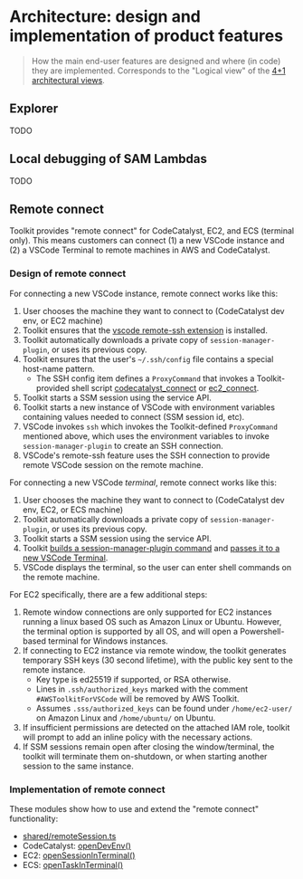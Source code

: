 # Architecture: design and implementation of product features

> How the main end-user features are designed and where (in code) they are implemented.
> Corresponds to the "Logical view" of the [4+1 architectural views](https://en.wikipedia.org/wiki/4%2B1_architectural_view_model).

## Explorer

TODO

## Local debugging of SAM Lambdas

TODO

## Remote connect

Toolkit provides "remote connect" for CodeCatalyst, EC2, and ECS (terminal only). This means
customers can connect (1) a new VSCode instance and (2) a VSCode Terminal to remote machines in AWS
and CodeCatalyst.

### Design of remote connect

For connecting a new VSCode instance, remote connect works like this:

1. User chooses the machine they want to connect to (CodeCatalyst dev env, or EC2 machine)
1. Toolkit ensures that the [vscode remote-ssh extension](https://code.visualstudio.com/docs/remote/ssh) is installed.
1. Toolkit automatically downloads a private copy of `session-manager-plugin`, or uses its previous copy.
1. Toolkit ensures that the user's `~/.ssh/config` file contains a special host-name pattern.
    - The SSH config item defines a `ProxyCommand` that invokes a Toolkit-provided shell script [codecatalyst_connect](/packages/core/resources/codecatalyst_connect) or [ec2_connect](/packages/core/resources/ec2_connect).
1. Toolkit starts a SSM session using the service API.
1. Toolkit starts a new instance of VSCode with environment variables containing values needed to connect (SSM session id, etc).
1. VSCode invokes `ssh` which invokes the Toolkit-defined `ProxyCommand` mentioned above, which uses the environment variables to invoke `session-manager-plugin` to create an SSH connection.
1. VSCode's remote-ssh feature uses the SSH connection to provide remote VSCode session on the remote machine.

For connecting a new VSCode _terminal_, remote connect works like this:

1. User chooses the machine they want to connect to (CodeCatalyst dev env, EC2, or ECS machine)
1. Toolkit automatically downloads a private copy of `session-manager-plugin`, or uses its previous copy.
1. Toolkit starts a SSM session using the service API.
1. Toolkit [builds a session-manager-plugin command](https://github.com/aws/aws-toolkit-vscode/blob/c77fc076fd0ed837d077bc0318716b711a2854c8/packages/core/src/ecs/util.ts#L92-L104) and [passes it to a new VSCode Terminal](https://github.com/aws/aws-toolkit-vscode/blob/c77fc076fd0ed837d077bc0318716b711a2854c8/packages/core/src/ecs/commands.ts#L141-L147).
1. VSCode displays the terminal, so the user can enter shell commands on the remote machine.

For EC2 specifically, there are a few additional steps:

1. Remote window connections are only supported for EC2 instances running a linux based OS such as Amazon Linux or Ubuntu. However, the terminal option is supported by all OS, and will open a Powershell-based terminal for Windows instances.
1. If connecting to EC2 instance via remote window, the toolkit generates temporary SSH keys (30 second lifetime), with the public key sent to the remote instance.
    - Key type is ed25519 if supported, or RSA otherwise.
    - Lines in `.ssh/authorized_keys` marked with the comment `#AWSToolkitForVSCode` will be removed by AWS Toolkit.
    - Assumes `.sss/authorized_keys` can be found under `/home/ec2-user/` on Amazon Linux and `/home/ubuntu/` on Ubuntu.
1. If insufficient permissions are detected on the attached IAM role, toolkit will prompt to add an inline policy with the necessary actions.
1. If SSM sessions remain open after closing the window/terminal, the toolkit will terminate them on-shutdown, or when starting another session to the same instance.

### Implementation of remote connect

These modules show how to use and extend the "remote connect" functionality:

-   [shared/remoteSession.ts](/packages/core/src/shared/remoteSession.ts)
-   CodeCatalyst: [openDevEnv()](https://github.com/aws/aws-toolkit-vscode/blob/c77fc076fd0ed837d077bc0318716b711a2854c8/packages/core/src/codecatalyst/model.ts#L252)
-   EC2: [openSessionInTerminal()](https://github.com/aws/aws-toolkit-vscode/blob/c77fc076fd0ed837d077bc0318716b711a2854c8/packages/core/src/ec2/model.ts#L147)
-   ECS: [openTaskInTerminal()](https://github.com/aws/aws-toolkit-vscode/blob/c77fc076fd0ed837d077bc0318716b711a2854c8/packages/core/src/ecs/commands.ts#L133)
